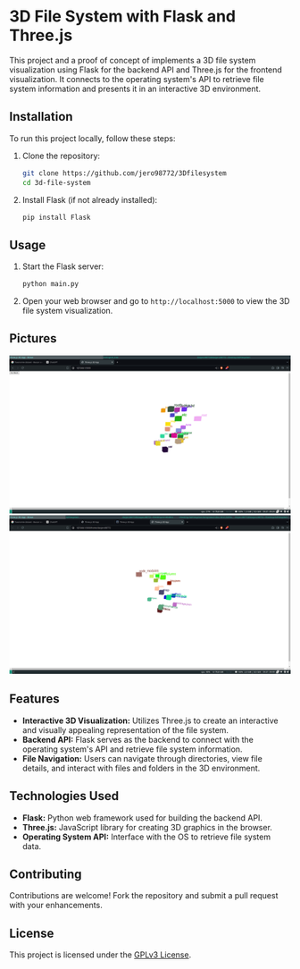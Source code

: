 # 3D File System with Flask and Three.js

This project and a proof of concept of implements a 3D file system visualization using Flask for the backend API and Three.js for the frontend visualization. It connects to the operating system's API to retrieve file system information and presents it in an interactive 3D environment.

## Installation

To run this project locally, follow these steps:

1. Clone the repository:
   ```bash
   git clone https://github.com/jero98772/3Dfilesystem
   cd 3d-file-system
   ```

2. Install Flask (if not already installed):
   ```bash
   pip install Flask
   ```

## Usage

1. Start the Flask server:
   ```bash
   python main.py
   ```

2. Open your web browser and go to `http://localhost:5000` to view the 3D file system visualization.

## Pictures


![](https://github.com/jero98772/3Dfilesystem/blob/main/pictures/2024-07-09-092439_1920x1080_scrot.png)
![](https://github.com/jero98772/3Dfilesystem/blob/main/pictures/2024-07-09-094901_1920x1080_scrot.png)

## Features

- **Interactive 3D Visualization:** Utilizes Three.js to create an interactive and visually appealing representation of the file system.
- **Backend API:** Flask serves as the backend to connect with the operating system's API and retrieve file system information.
- **File Navigation:** Users can navigate through directories, view file details, and interact with files and folders in the 3D environment.

## Technologies Used

- **Flask:** Python web framework used for building the backend API.
- **Three.js:** JavaScript library for creating 3D graphics in the browser.
- **Operating System API:** Interface with the OS to retrieve file system data.

## Contributing

Contributions are welcome! Fork the repository and submit a pull request with your enhancements.

## License

This project is licensed under the [GPLv3 License](link-to-license).

